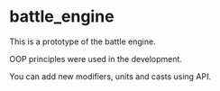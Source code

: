 # battle_engine
This is a prototype of the battle engine.

OOP principles were used in the development.

You can add new modifiers, units and casts using API.
